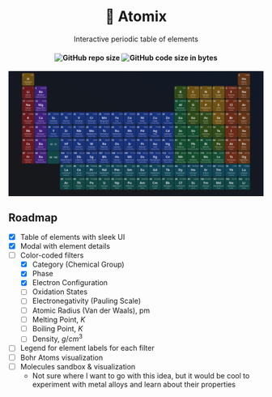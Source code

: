 <h1 align="center">
  🧪 Atomix
</h1>

<p align="center">
  Interactive periodic table of elements
</p>

<h4 align="center">
  <img alt="GitHub repo size" src="https://img.shields.io/github/repo-size/rickyc0626/atomix?style=flat-square">
  <img alt="GitHub code size in bytes" src="https://img.shields.io/github/languages/code-size/rickyc0626/atomix?style=flat-square">
</h4>

<img align="center" src="./assets/periodic-table.png" alt="Periodic Table UI">

## Roadmap

- [X] Table of elements with sleek UI
- [X] Modal with element details
- [ ] Color-coded filters
  - [X] Category (Chemical Group)
  - [X] Phase
  - [X] Electron Configuration
  - [ ] Oxidation States
  - [ ] Electronegativity (Pauling Scale)
  - [ ] Atomic Radius (Van der Waals), pm
  - [ ] Melting Point, $K$
  - [ ] Boiling Point, $K$
  - [ ] Density, $g/cm^3$
- [ ] Legend for element labels for each filter
- [ ] Bohr Atoms visualization
- [ ] Molecules sandbox & visualization
  - Not sure where I want to go with this idea, but it would be cool to experiment with metal alloys and learn about their properties
